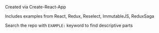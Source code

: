 Created via Create-React-App

Includes examples from React, Redux, Reselect, ImmutableJS, ReduxSaga

Search the repo with `EXAMPLE:` keyword to find descriptive parts
